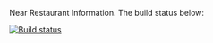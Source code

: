 Near Restaurant Information. The build status below:


[![Build status](https://build.appcenter.ms/v0.1/apps/ed399830-d8f5-435f-bfb8-293f788885ca/branches/dev/badge)](https://appcenter.ms)
